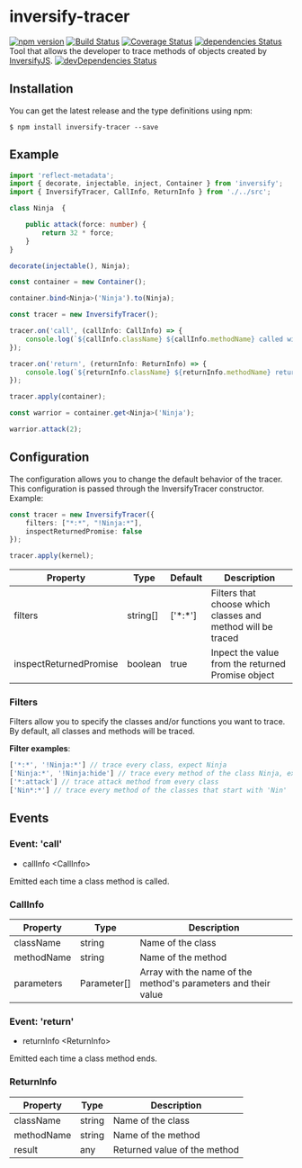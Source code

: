 # inversify-tracer

[![npm version](https://badge.fury.io/js/inversify-tracer.svg)](https://badge.fury.io/js/inversify-tracer)
[![Build Status](https://travis-ci.org/tiagomestre/inversify-tracer.svg?branch=upgrade-project)](https://travis-ci.org/tiagomestre/inversify-tracer)
[![Coverage Status](https://coveralls.io/repos/github/tiagomestre/inversify-tracer/badge.svg?branch=upgrade-project)](https://coveralls.io/github/tiagomestre/inversify-tracer?branch=upgrade-project)
[![dependencies Status](https://david-dm.org/tiagomestre/inversify-tracer/status.svg)](https://david-dm.org/tiagomestre/inversify-tracer)
Tool that allows the developer to trace methods of objects created by [InversifyJS](https://github.com/inversify/InversifyJS).
[![devDependencies Status](https://david-dm.org/tiagomestre/inversify-tracer/dev-status.svg)](https://david-dm.org/tiagomestre/inversify-tracer?type=dev)
## Installation

You can get the latest release and the type definitions using npm:

```
$ npm install inversify-tracer --save
```

## Example
```ts
import 'reflect-metadata';
import { decorate, injectable, inject, Container } from 'inversify';
import { InversifyTracer, CallInfo, ReturnInfo } from './../src';

class Ninja  {

    public attack(force: number) {
        return 32 * force;
    }
}

decorate(injectable(), Ninja);

const container = new Container();

container.bind<Ninja>('Ninja').to(Ninja);

const tracer = new InversifyTracer();

tracer.on('call', (callInfo: CallInfo) => {
    console.log(`${callInfo.className} ${callInfo.methodName} called with ${JSON.stringify(callInfo.parameters)}`);
});

tracer.on('return', (returnInfo: ReturnInfo) => {
    console.log(`${returnInfo.className} ${returnInfo.methodName} returned ${returnInfo.result}`);
});

tracer.apply(container);

const warrior = container.get<Ninja>('Ninja');

warrior.attack(2);
```

## Configuration

The configuration allows you to change the default behavior of the tracer. This configuration is passed through the InversifyTracer constructor. Example:

```ts
const tracer = new InversifyTracer({
    filters: ["*:*", "!Ninja:*"],
    inspectReturnedPromise: false
});

tracer.apply(kernel);
```

| Property              | Type      | Default       | Description                                                   |
|---                    |---        |---            |---                                                            |
| filters               | string[]  | \['\*:\*'\]   | Filters that choose which classes and method will be traced   |
| inspectReturnedPromise| boolean   | true          | Inpect the value from the returned Promise object             |


### Filters

Filters allow you to specify the classes and/or functions you want to trace. By default, all classes and methods will be traced.

**Filter examples**:

```ts
['*:*', '!Ninja:*'] // trace every class, expect Ninja
['Ninja:*', '!Ninja:hide'] // trace every method of the class Ninja, expect the 'hide' method
['*:attack'] // trace attack method from every class
['Nin*:*'] // trace every method of the classes that start with 'Nin'
```

## Events
### Event: 'call'

+ callInfo \<CallInfo\>

Emitted each time a class method is called.

### CallInfo

| Property      | Type         | Description                                       |
|---            |---           |---                                                |
| className     | string       | Name of the class                                 |
| methodName    | string       | Name of the method                                |
| parameters    | Parameter[]  | Array with the name of the method's parameters and their value |

### Event: 'return'

+ returnInfo \<ReturnInfo\>

Emitted each time a class method ends.

### ReturnInfo

| Property      | Type      | Description                   |
|---            |---        |---                            |
| className     | string    | Name of the class             |
| methodName    | string    | Name of the method            |
| result        | any       | Returned value of the method  |
